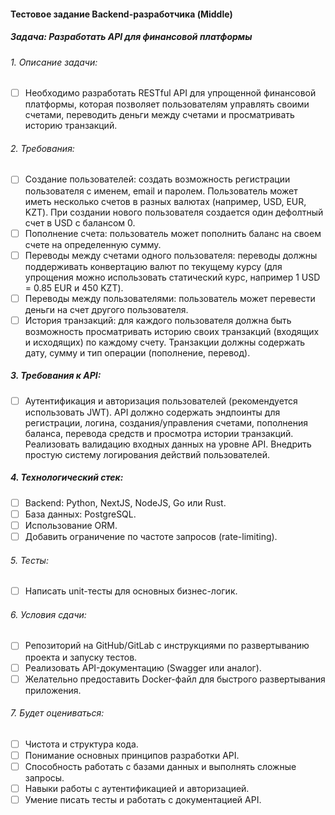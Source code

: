 #### Тестовое задание Backend-разработчика (Middle)
##### Задача: Разработать API для финансовой платформы
###### 1. Описание задачи:
- [ ] Необходимо разработать RESTful API для упрощенной финансовой платформы, которая позволяет пользователям управлять своими счетами, переводить деньги между счетами и просматривать историю транзакций.

###### 2. Требования:
- [ ] Создание пользователей: создать возможность регистрации пользователя с именем, email и паролем. Пользователь может иметь несколько счетов в разных валютах (например, USD, EUR, KZT). При создании нового пользователя создается один дефолтный счет в USD с балансом 0.
- [ ] Пополнение счета: пользователь может пополнить баланс на своем счете на определенную сумму. 
- [ ] Переводы между счетами одного пользователя: переводы должны поддерживать конвертацию валют по текущему курсу (для упрощения можно использовать статический курс, например 1 USD = 0.85 EUR и 450 KZT).
- [ ] Переводы между пользователями: пользователь может перевести деньги на счет другого пользователя.
- [ ] История транзакций: для каждого пользователя должна быть возможность просматривать историю своих транзакций (входящих и исходящих) по каждому счету. Транзакции должны содержать дату, сумму и тип операции (пополнение, перевод).

##### 3. Требования к API:
- [ ] Аутентификация и авторизация пользователей (рекомендуется использовать JWT). API должно содержать эндпоинты для регистрации, логина, создания/управления счетами, пополнения баланса, перевода средств и просмотра истории транзакций. Реализовать валидацию входных данных на уровне API. Внедрить простую систему логирования действий пользователей.

##### 4. Технологический стек:
- [ ] Backend: Python, NextJS, NodeJS, Go или Rust.
- [ ] База данных: PostgreSQL.
- [ ] Использование ORM.
- [ ] Добавить ограничение по частоте запросов (rate-limiting).

###### 5. Тесты:
- [ ] Написать unit-тесты для основных бизнес-логик.

###### 6. Условия сдачи:
- [ ] Репозиторий на GitHub/GitLab с инструкциями по развертыванию проекта и запуску тестов.
- [ ] Реализовать API-документацию (Swagger или аналог).
- [ ] Желательно предоставить Docker-файл для быстрого развертывания приложения.

###### 7. Будет оцениваться:
- [ ] Чистота и структура кода.
- [ ] Понимание основных принципов разработки API.
- [ ] Способность работать с базами данных и выполнять сложные запросы.
- [ ] Навыки работы с аутентификацией и авторизацией.
- [ ] Умение писать тесты и работать с документацией API.
